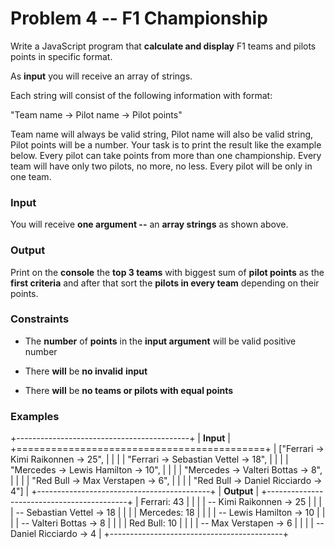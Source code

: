 Problem 4 -- F1 Championship
============================

Write a JavaScript program that **calculate and display** F1 teams and
pilots points in specific format.

As **input** you will receive an array of strings.

Each string will consist of the following information with format:

"Team name -\> Pilot name -\> Pilot points"

Team name will always be valid string, Pilot name will also be valid
string, Pilot points will be a number. Your task is to print the result
like the example below. Every pilot can take points from more than one
championship. Every team will have only two pilots, no more, no less.
Every pilot will be only in one team.

### Input

You will receive **one argument --** an **array strings** as shown
above.

### Output

Print on the **console** the **top 3 teams** with biggest sum of **pilot
points** as the **first criteria** and after that sort the **pilots in
every team** depending on their points.

### Constraints

-   The **number** of **points** in the **input argument** will be valid
    positive number

-   There **will** be **no invalid** **input**

-   There **will** be **no teams or pilots with equal points**

### Examples

+-------------------------------------------+
| **Input**                                 |
+===========================================+
| \[\"Ferrari -\> Kimi Raikonnen -\> 25\",  |
|                                           |
| \"Ferrari -\> Sebastian Vettel -\> 18\",  |
|                                           |
| \"Mercedes -\> Lewis Hamilton -\> 10\",   |
|                                           |
| \"Mercedes -\> Valteri Bottas -\> 8\",    |
|                                           |
| \"Red Bull -\> Max Verstapen -\> 6\",     |
|                                           |
| \"Red Bull -\> Daniel Ricciardo -\> 4\"\] |
+-------------------------------------------+
| **Output**                                |
+-------------------------------------------+
| Ferrari: 43                               |
|                                           |
| \-- Kimi Raikonnen -\> 25                 |
|                                           |
| \-- Sebastian Vettel -\> 18               |
|                                           |
| Mercedes: 18                              |
|                                           |
| \-- Lewis Hamilton -\> 10                 |
|                                           |
| \-- Valteri Bottas -\> 8                  |
|                                           |
| Red Bull: 10                              |
|                                           |
| \-- Max Verstapen -\> 6                   |
|                                           |
| \-- Daniel Ricciardo -\> 4                |
+-------------------------------------------+
